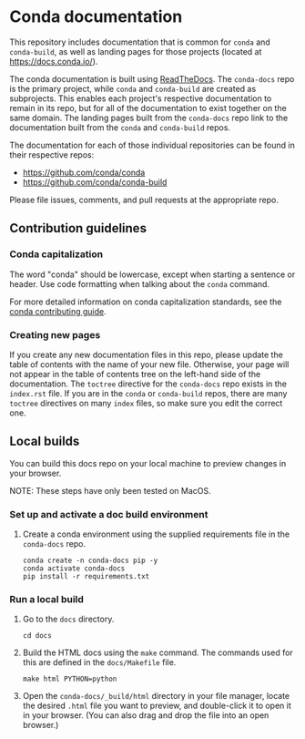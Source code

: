 # Conda documentation

This repository includes documentation that is common for `conda` and `conda-build`, as well as landing pages for those projects (located at https://docs.conda.io/).

The conda documentation is built using [ReadTheDocs](https://readthedocs.com/). The `conda-docs` repo is the primary project, while `conda` and `conda-build` are created as subprojects. This enables each project's respective documentation to remain in its repo, but for all of the documentation to exist together on the same domain. The landing pages built from the `conda-docs` repo link to the documentation built from the `conda` and `conda-build` repos.

The documentation for each of those individual repositories can be found in their respective repos:

- https://github.com/conda/conda
- https://github.com/conda/conda-build

Please file issues, comments, and pull requests at the appropriate repo.

## Contribution guidelines

### Conda capitalization

The word "conda" should be lowercase, except when starting a sentence or header. Use code formatting when talking about the `conda` command. 

For more detailed information on conda capitalization standards, see the [conda contributing guide](https://github.com/conda/conda/blob/main/CONTRIBUTING.md#conda-capitalization-standards).

### Creating new pages

If you create any new documentation files in this repo, please update the table of contents with the name of your new file. Otherwise, your page will not appear in the table of contents tree on the left-hand side of the documentation. The `toctree` directive for the `conda-docs` repo exists in the `index.rst` file. If you are in the `conda` or `conda-build` repos, there are many `toctree` directives on many `index` files, so make sure you edit the correct one.

## Local builds

You can build this docs repo on your local machine to preview changes in your browser.

NOTE: These steps have only been tested on MacOS.

### Set up and activate a doc build environment

1. Create a conda environment using the supplied requirements file in the `conda-docs` repo.
    ```
    conda create -n conda-docs pip -y
    conda activate conda-docs
    pip install -r requirements.txt
    ```

### Run a local build

1. Go to the `docs` directory.
    ```
    cd docs
    ```

1. Build the HTML docs using the `make` command. The commands used for this are defined in the `docs/Makefile` file.
    ```
    make html PYTHON=python
    ```

1. Open the `conda-docs/_build/html` directory in your file manager, locate the desired `.html` file you want to preview, and double-click it to open it in your browser. (You can also drag and drop the file into an open browser.)

